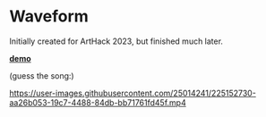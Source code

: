 # Waveform
Initially created for ArtHack 2023, but finished much later.

**[demo](https://sank-waveform.netlify.app/)**

(guess the song:)

https://user-images.githubusercontent.com/25014241/225152730-aa26b053-19c7-4488-84db-bb71761fd45f.mp4